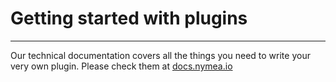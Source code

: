 # Getting started with plugins
--------------------------------------------
Our technical documentation covers all the things you need to write your very own plugin.
Please check them at [docs.nymea.io](https://docs.nymea.io/write-plugins.html)
